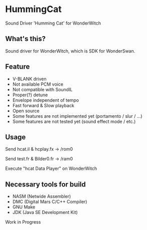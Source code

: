 # HummingCat
Sound Driver 'Humming Cat' for WonderWitch

## What's this?
Sound driver for WonderWitch, which is SDK for WonderSwan.

## Feature
- V-BLANK driven
- Not available PCM voice
- Not compatible with SoundIL
- Proper(?) detune
- Envelope independent of tempo
- Fast forward & Slow playback
- Open source
- Some features are not implemented yet (portamento / slur / ...)
- Some features are not tested yet (sound effect mode / etc.)

## Usage
Send hcat.il & hcplay.fx -> /rom0

Send test.fr & Bilder0.fr -> /ram0

Execute "hcat Data Player" on WonderWitch

## Necessary tools for build
- NASM (Netwide Assembler)
- DMC (Digital Mars C/C++ Compiler)
- GNU Make
- JDK (Java SE Development Kit)

Work in Progress
